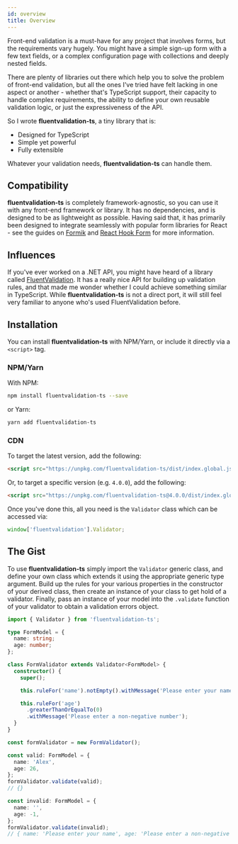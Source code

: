 ```yaml
---
id: overview
title: Overview
---
```


Front-end validation is a must-have for any project that involves forms, but the requirements vary hugely. You might have a simple sign-up form with a few text fields, or a complex configuration page with collections and deeply nested fields.

There are plenty of libraries out there which help you to solve the problem of front-end validation, but all the ones I've tried have felt lacking in one aspect or another - whether that's TypeScript support, their capacity to handle complex requirements, the ability to define your own reusable validation logic, or just the expressiveness of the API.

So I wrote **fluentvalidation-ts**, a tiny library that is:

- Designed for TypeScript
- Simple yet powerful
- Fully extensible

Whatever your validation needs, **fluentvalidation-ts** can handle them.

## Compatibility

**fluentvalidation-ts** is completely framework-agnostic, so you can use it with any front-end framework or library. It has no dependencies, and is designed to be as lightweight as possible. Having said that, it has primarily been designed to integrate seamlessly with popular form libraries for React - see the guides on [Formik](/docs/guides/formik) and [React Hook Form](/docs/guides/reactHookForm) for more information.

## Influences

If you've ever worked on a .NET API, you might have heard of a library called [FluentValidation](https://fluentvalidation.net/). It has a really nice API for building up validation rules, and that made me wonder whether I could achieve something similar in TypeScript. While **fluentvalidation-ts** is not a direct port, it will still feel very familiar to anyone who's used FluentValidation before.

## Installation

You can install **fluentvalidation-ts** with NPM/Yarn, or include it directly via a `<script>` tag.

### NPM/Yarn

With NPM:

```bash
npm install fluentvalidation-ts --save
```

or Yarn:

```bash
yarn add fluentvalidation-ts
```

### CDN

To target the latest version, add the following:

```html
<script src="https://unpkg.com/fluentvalidation-ts/dist/index.global.js"></script>
```

Or, to target a specific version (e.g. `4.0.0`), add the following:

```html
<script src="https://unpkg.com/fluentvalidation-ts@4.0.0/dist/index.global.js"></script>
```

Once you've done this, all you need is the `Validator` class which can be accessed via:

```js
window['fluentvalidation'].Validator;
```

## The Gist

To use **fluentvalidation-ts** simply import the `Validator` generic class, and define your own class which extends it using the appropriate generic type argument. Build up the rules for your various properties in the constructor of your derived class, then create an instance of your class to get hold of a validator. Finally, pass an instance of your model into the `.validate` function of your validator to obtain a validation errors object.

```typescript
import { Validator } from 'fluentvalidation-ts';

type FormModel = {
  name: string;
  age: number;
};

class FormValidator extends Validator<FormModel> {
  constructor() {
    super();

    this.ruleFor('name').notEmpty().withMessage('Please enter your name');

    this.ruleFor('age')
      .greaterThanOrEqualTo(0)
      .withMessage('Please enter a non-negative number');
  }
}

const formValidator = new FormValidator();

const valid: FormModel = {
  name: 'Alex',
  age: 26,
};
formValidator.validate(valid);
// {}

const invalid: FormModel = {
  name: '',
  age: -1,
};
formValidator.validate(invalid);
// { name: 'Please enter your name', age: 'Please enter a non-negative number' }
```

